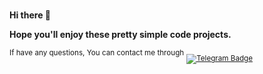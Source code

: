 <!--
<a href="https://career.habr.com/acunathink" target="_blank">
        <img src="https://habrastorage.org/getpro/moikrug/uploads/user/100/088/050/0/avatar/medium_fa612c07c4e4d8366a520a83428ec28e.jpeg"/>
</a>
-->
<br>
<p>
  <b>Hi there 👋</b>
  <!--<h3>My name is Timofey</h3>-->
</p>

<p >
    <b>Hope you'll enjoy these pretty simple code projects.</b>
</p>

<p >
    <sup>If have any questions, You can contact me through</sup> <sub><a href="https://t.me/timofey_the_hiker" target="_blank">
        <img src="https://img.shields.io/badge/-Telegram-0A0A0B?logo=telegram&style=for-the-badge&logoColor=white" alt="Telegram Badge"
    </a></sub>
</p>

<!--
**acunathink/acunathink** is a ✨ _special_ ✨ repository because its `README.md` (this file) appears on your GitHub profile.

Here are some ideas to get you started:

- 🔭 I’m currently working on ...
- 🌱 I’m currently learning ...
- 👯 I’m looking to collaborate on ...
- 🤔 I’m looking for help with ...
- 💬 Ask me about ...
- 📫 How to reach me: ...
- 😄 Pronouns: ...
- ⚡ Fun fact: ...
-->
